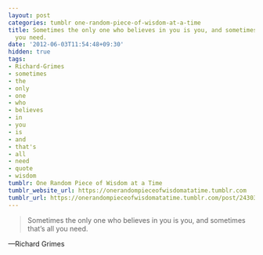 ```yaml
---
layout: post
categories: tumblr one-random-piece-of-wisdom-at-a-time
title: Sometimes the only one who believes in you is you, and sometimes that’s all
  you need.
date: '2012-06-03T11:54:48+09:30'
hidden: true
tags:
- Richard-Grimes
- sometimes
- the
- only
- one
- who
- believes
- in
- you
- is
- and
- that's
- all
- need
- quote
- wisdom
tumblr: One Random Piece of Wisdom at a Time
tumblr_website_url: https://onerandompieceofwisdomatatime.tumblr.com
tumblr_url: https://onerandompieceofwisdomatatime.tumblr.com/post/24303047320/sometimes-the-only-one-who-believes-in-you-is-you
---
```

> Sometimes the only one who believes in you is you, and sometimes that’s all you need.

—Richard Grimes
